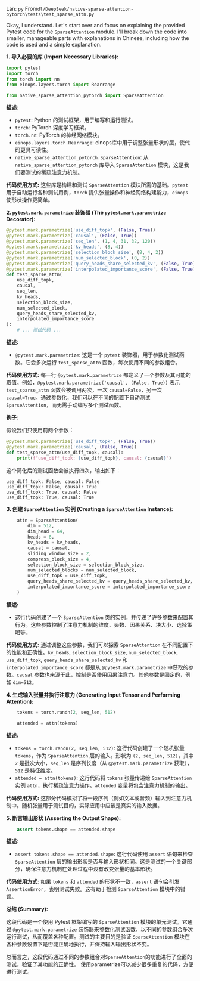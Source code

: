 Lan: `py` From`dl/DeepSeek/native-sparse-attention-pytorch\tests\test_sparse_attn.py`

Okay, I understand. Let's start over and focus on explaining the provided Pytest code for the `SparseAttention` module.  I'll break down the code into smaller, manageable parts with explanations in Chinese, including how the code is used and a simple explanation.

**1. 导入必要的库 (Import Necessary Libraries):**

```python
import pytest
import torch
from torch import nn
from einops.layers.torch import Rearrange

from native_sparse_attention_pytorch import SparseAttention
```

**描述:**
*   `pytest`: Python 的测试框架，用于编写和运行测试。
*   `torch`: PyTorch 深度学习框架。
*   `torch.nn`: PyTorch 的神经网络模块。
*   `einops.layers.torch.Rearrange`: einops库中用于调整张量形状的层，使代码更具可读性。
*   `native_sparse_attention_pytorch.SparseAttention`: 从 `native_sparse_attention_pytorch` 库导入 `SparseAttention` 模块，这是我们要测试的稀疏注意力机制。

**代码使用方式:** 这些库是构建和测试 `SparseAttention` 模块所需的基础。`pytest` 用于自动运行各种测试用例，`torch` 提供张量操作和神经网络构建能力，`einops` 使形状操作更简单。

**2.  `pytest.mark.parametrize` 装饰器 (The `pytest.mark.parametrize` Decorator):**

```python
@pytest.mark.parametrize('use_diff_topk', (False, True))
@pytest.mark.parametrize('causal', (False, True))
@pytest.mark.parametrize('seq_len', (1, 4, 31, 32, 120))
@pytest.mark.parametrize('kv_heads', (8, 4))
@pytest.mark.parametrize('selection_block_size', (8, 4, 2))
@pytest.mark.parametrize('num_selected_block', (0, 2))
@pytest.mark.parametrize('query_heads_share_selected_kv', (False, True))
@pytest.mark.parametrize('interpolated_importance_score', (False, True))
def test_sparse_attn(
    use_diff_topk,
    causal,
    seq_len,
    kv_heads,
    selection_block_size,
    num_selected_block,
    query_heads_share_selected_kv,
    interpolated_importance_score
):
    # ... 测试代码 ...
```

**描述:**
*   `@pytest.mark.parametrize`:  这是一个 `pytest` 装饰器，用于参数化测试函数。它会多次运行 `test_sparse_attn` 函数，每次使用不同的参数组合。

**代码使用方式:**  每一行 `@pytest.mark.parametrize`  都定义了一个参数及其可能的取值。例如，`@pytest.mark.parametrize('causal', (False, True))`  表示 `test_sparse_attn`  函数会被调用两次，一次 `causal=False`，另一次 `causal=True`。通过参数化，我们可以在不同的配置下自动测试 `SparseAttention`，而无需手动编写多个测试函数。

**例子:**

假设我们只使用前两个参数：

```python
@pytest.mark.parametrize('use_diff_topk', (False, True))
@pytest.mark.parametrize('causal', (False, True))
def test_sparse_attn(use_diff_topk, causal):
    print(f"use_diff_topk: {use_diff_topk}, causal: {causal}")
```

这个简化后的测试函数会被执行四次，输出如下：

```
use_diff_topk: False, causal: False
use_diff_topk: False, causal: True
use_diff_topk: True, causal: False
use_diff_topk: True, causal: True
```

**3. 创建 `SparseAttention` 实例 (Creating a `SparseAttention` Instance):**

```python
    attn = SparseAttention(
        dim = 512,
        dim_head = 64,
        heads = 8,
        kv_heads = kv_heads,
        causal = causal,
        sliding_window_size = 2,
        compress_block_size = 4,
        selection_block_size = selection_block_size,
        num_selected_blocks = num_selected_block,
        use_diff_topk = use_diff_topk,
        query_heads_share_selected_kv = query_heads_share_selected_kv,
        interpolated_importance_score = interpolated_importance_score
    )
```

**描述:**
*   这行代码创建了一个 `SparseAttention` 类的实例，并传递了许多参数来配置其行为。这些参数控制了注意力机制的维度、头数、因果关系、块大小、选择策略等。

**代码使用方式:**  通过调整这些参数，我们可以探索 `SparseAttention` 在不同配置下的性能和正确性。`kv_heads`, `selection_block_size`, `num_selected_block`, `use_diff_topk`, `query_heads_share_selected_kv` 和 `interpolated_importance_score`  都是从 `@pytest.mark.parametrize`  中获取的参数。`causal` 参数也来源于此，控制是否使用因果注意力。其他参数是固定的，例如 `dim=512`。

**4.  生成输入张量并执行注意力 (Generating Input Tensor and Performing Attention):**

```python
    tokens = torch.randn(2, seq_len, 512)

    attended = attn(tokens)
```

**描述:**
*   `tokens = torch.randn(2, seq_len, 512)`:  这行代码创建了一个随机张量 `tokens`，作为 `SparseAttention` 层的输入。形状为 `(2, seq_len, 512)`，其中 `2` 是批次大小，`seq_len` 是序列长度（从 `@pytest.mark.parametrize` 获取），`512` 是特征维度。
*   `attended = attn(tokens)`:  这行代码将 `tokens` 张量传递给 `SparseAttention` 实例 `attn`，执行稀疏注意力操作。`attended` 变量将包含注意力机制的输出。

**代码使用方式:** 这部分代码模拟了将一段序列（例如文本或音频）输入到注意力机制中。随机张量用于测试目的，实际应用中应该是真实的输入数据。

**5. 断言输出形状 (Asserting the Output Shape):**

```python
    assert tokens.shape == attended.shape
```

**描述:**
*   `assert tokens.shape == attended.shape`:  这行代码使用 `assert` 语句来检查 `SparseAttention` 层的输出形状是否与输入形状相同。这是测试的一个关键部分，确保注意力机制在处理过程中没有改变张量的基本形状。

**代码使用方式:**  如果 `tokens` 和 `attended` 的形状不一致，`assert` 语句会引发 `AssertionError`，表明测试失败。这有助于检测 `SparseAttention` 模块中的错误。

**总结 (Summary):**

这段代码是一个使用 Pytest 框架编写的 `SparseAttention` 模块的单元测试。它通过 `@pytest.mark.parametrize` 装饰器来参数化测试函数，以不同的参数组合多次运行测试，从而覆盖各种配置。测试的主要目的是验证 `SparseAttention` 模块在各种参数设置下是否能正确地执行，并保持输入输出形状不变。

总而言之，这段代码通过不同的参数组合对`SparseAttention`的功能进行了全面的测试，验证了其功能的正确性。 使用parametrize可以减少很多重复的代码，方便进行测试。

